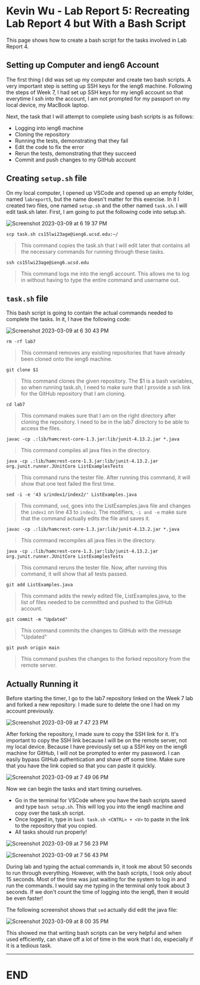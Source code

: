 # Kevin Wu - Lab Report 5: Recreating Lab Report 4 but With a Bash Script
This page shows how to create a bash script for the tasks involved in Lab Report 4.

## Setting up Computer and ieng6 Account
The first thing I did was set up my computer and create two bash scripts. A very important step is setting up SSH keys for the ieng6 machine. Following the steps of Week 7, I had set up SSH keys for my ieng6 account so that everytime I ssh into the account, I am not prompted for my passport on my local device, my MacBook laptop. 

Next, the task that I will attempt to complete using bash scripts is as follows: 
* Logging into ieng6 machine
* Cloning the repository 
* Running the tests, demonstrating that they fail
* Edit the code to fix the error
* Rerun the tests, demonstrating that they succeed
* Commit and push changes to my GitHub account

## Creating `setup.sh` file
On my local computer, I opened up VSCode and opened up an empty folder, named `labreport5`, but the name doesn't matter for this exercise. In it I created two files, one named `setup.sh` and the other named `task.sh`. I will edit task.sh later. First, I am going to put the following code into setup.sh.

![Screenshot 2023-03-09 at 6 19 37 PM](https://user-images.githubusercontent.com/115754187/224206689-5e5da1c3-a4d6-42b7-bbf9-78b6c44451ae.jpeg)

`scp task.sh cs15lwi23age@ieng6.ucsd.edu:~/`
> This command copies the task.sh that I will edit later that contains all the necessary commands for running through these tasks.

`ssh cs15lwi23age@ieng6.ucsd.edu`
> This command logs me into the ieng6 account. This allows me to log in without having to type the entire command and username out.

## `task.sh` file
This bash script is going to contain the actual commands needed to complete the tasks. In it, I have the following code: 

![Screenshot 2023-03-09 at 6 30 43 PM](https://user-images.githubusercontent.com/115754187/224208135-560381bf-7586-4724-960a-90462925e2fd.jpeg)

`rm -rf lab7`
> This command removes any existing repositories that have already been cloned onto the ieng6 machine. 

`git clone $1`
> This command clones the given repository. 
> The $1 is a bash variables, so when running task.sh, I need to make sure that I provide a ssh link for the GitHub repository that I am cloning.

`cd lab7`
> This command makes sure that I am on the right directory after cloning the repository. I need to be in the lab7 directory to be able to access the files.

`javac -cp .:lib/hamcrest-core-1.3.jar:lib/junit-4.13.2.jar *.java`
> This command compiles all java files in the directory. 

`java -cp .:lib/hamcrest-core-1.3.jar:lib/junit-4.13.2.jar org.junit.runner.JUnitCore ListExamplesTests`
> This command runs the tester file. After running this command, it will show that one test failed the first time. 

`sed -i -e '43 s/index1/index2/' ListExamples.java`
> This command, `sed`, goes into the ListExamples.java file and changes the `index1` on line 43 to `index2`. The modifiers, `-i and -e` make sure that 
> the command actually edits the file and saves it. 

`javac -cp .:lib/hamcrest-core-1.3.jar:lib/junit-4.13.2.jar *.java`
> This command recompiles all java files in the directory. 

`java -cp .:lib/hamcrest-core-1.3.jar:lib/junit-4.13.2.jar org.junit.runner.JUnitCore ListExamplesTests`
> This command reruns the tester file. Now, after running this command, it will show that all tests passed.

`git add ListExamples.java`
> This command adds the newly edited file, ListExamples.java, to the list of files needed to be committed and pushed to the GitHub account. 

`git commit -m "Updated"`
> This command commits the changes to GitHub with the message "Updated"

`git push origin main`
> This command pushes the changes to the forked repository from the remote server.

## Actually Running it
Before starting the timer, I go to the lab7 repository linked on the Week 7 lab and forked a new repository. I made sure to delete the one 
I had on my account previously. 

![Screenshot 2023-03-09 at 7 47 23 PM](https://user-images.githubusercontent.com/115754187/224218545-239022b0-efa5-43c1-b05f-afd14313ab19.jpeg)


After forking the repository, I made sure to copy the SSH link for it. It's important to copy the SSH link because I will be on the remote server, 
not my local device. Because I have previously set up a SSH key on the ieng6 machine for GitHub, I will not be prompted to enter my password.
I can easily bypass GitHub authentication and shave off some time. 
Make sure that you have the link copied so that you can paste it quickly. 

![Screenshot 2023-03-09 at 7 49 06 PM](https://user-images.githubusercontent.com/115754187/224218819-b1c2f21e-c95c-4044-85a5-22df545bd33a.jpeg)


Now we can begin the tasks and start timing ourselves.
* Go in the terminal for VSCode where you have the bash scripts saved and type `bash setup.sh`. This will log you into the ieng6 machine and copy over the task.sh script. 
* Once logged in, type in `bash task.sh <CNTRL> + <V>` to paste in the link to the repository that you copied.
* All tasks should run properly! 


![Screenshot 2023-03-09 at 7 56 23 PM](https://user-images.githubusercontent.com/115754187/224219746-20cdd5ed-d80c-42b6-b5a8-db5fe2753166.jpeg)

![Screenshot 2023-03-09 at 7 56 43 PM](https://user-images.githubusercontent.com/115754187/224219749-25be2c1a-34dc-4a8c-a61c-408f0f1f0c0b.jpeg)


During lab and typing the actual commands in, it took me about 50 seconds to run through everything. 
However, with the bash scripts, I took only about 15 seconds. Most of the time was just waiting for the system to log in and run the commands.
I would say me typing in the terminal only took about 3 seconds. If we don't count the time of logging into the ieng6, then it would be even faster! 


The following screenshot shows that `sed` actually did edit the java file:

![Screenshot 2023-03-09 at 8 00 35 PM](https://user-images.githubusercontent.com/115754187/224220144-1bc2e032-d3cf-48cb-b20b-c65fc59d7d2f.jpeg)


This showed me that writing bash scripts can be very helpful and when used efficiently, can shave off a lot of time in the work that I do, 
especially if it is a tedious task. 

---
# END 

